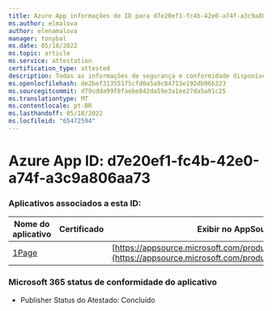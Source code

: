 ```yaml
---
title: Azure App informações de ID para d7e20ef1-fc4b-42e0-a74f-a3c9a806aa73
ms.author: elmalova
author: elenamalova
manager: tonybal
ms.date: 05/18/2022
ms.topic: article
ms.service: attestation
certification_type: attested
description: Todas as informações de segurança e conformidade disponíveis para d7e20ef1-fc4b-42e0-a74f-a3c9a806aa73.
ms.openlocfilehash: de2bef31355175cfd0a5a9c84713e192db96b323
ms.sourcegitcommit: d79cdda99f8faebe842da59e3a1ee27da5a91c25
ms.translationtype: MT
ms.contentlocale: pt-BR
ms.lasthandoff: 05/18/2022
ms.locfileid: "65472594"
---
```

# <a name="azure-app-id-d7e20ef1-fc4b-42e0-a74f-a3c9a806aa73"></a>Azure App ID: d7e20ef1-fc4b-42e0-a74f-a3c9a806aa73


### <a name="apps-associated-with-this-id"></a>Aplicativos associados a esta ID:
| **Nome do aplicativo** | **Certificado** | **Exibir no AppSource** |
|--------------|---------------|-----------------------|
| [1Page](../forward/WA200003900.md) |  | [https://appsource.microsoft.com/product/office/WA200003900](https://appsource.microsoft.com/product/office/WA200003900) |

### <a name="microsoft-365-app-compliance-status"></a>Microsoft 365 status de conformidade do aplicativo
- Publisher Status do Atestado: Concluído
